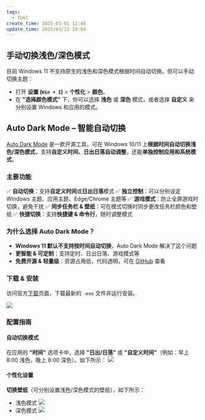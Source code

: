 ```yaml
---
tags:
  - Tool
create_time: 2025-03-01 12:48
update_time: 2025/03/13 19:04
---
```


## 手动切换浅色/深色模式

目前 Windows 11 不支持原生的浅色和深色模式根据时间自动切换。但可以手动切换主题：

- 打开 **设置 (`Win + I`)** > **个性化** > **颜色**。
- 在 **"选择颜色模式"** 下，你可以选择 **浅色** 或 **深色** 模式，或者选择 **自定义** 来分别设置 Windows 和应用的模式。

## Auto Dark Mode – 智能自动切换

[Auto Dark Mode](https://github.com/AutoDarkMode/Windows-Auto-Night-Mode) 是一款开源工具，可在 Windows 10/11 上**根据时间自动切换浅色/深色模式**，支持**自定义时间、日出日落自动调整**，还能**单独控制应用和系统模式**。

### 主要功能

✅ **自动切换**：支持**自定义时间**或**日出日落**模式
✅ **独立控制**：可以分别设定 Windows 主题、应用主题、Edge/Chrome 主题等
✅ **游戏模式**：防止全屏游戏时切换，避免干扰
✅ **同步任务栏 & 壁纸**：可在模式切换时同步更改任务栏颜色和壁纸
✅ **快捷切换**：支持**快捷键 & 命令行**，随时调整模式

### 为什么选择 Auto Dark Mode？

- **Windows 11 默认不支持按时间自动切换**，Auto Dark Mode 解决了这个问题
- **更智能 & 可定制**：支持定时、日出日落、游戏模式等
- **免费开源 & 轻量级**：资源占用低，代码透明，可在 [GitHub](https://github.com/AutoDarkMode/Windows-Auto-Night-Mode) 查看

### 下载 & 安装

访问官方[下载](https://github.com/AutoDarkMode/Windows-Auto-Night-Mode/releases)页面，下载最新的 `.exe` 文件并运行安装。

![](https://img.xiaorang.fun/202503011321797.png)

### 配置指南

#### 自动切换模式

在应用的 **"时间"** 选项卡中，选择 **"日出/日落"** 或 **"自定义时间"**（例如：早上 8:00 浅色，晚上 8:00 深色）。如下所示：
![](https://img.xiaorang.fun/202503011321799.png)

#### 个性化设置

**切换壁纸**（可分别设置浅色/深色模式的壁纸），如下所示：
- 浅色模式
  ![](https://img.xiaorang.fun/202503011321800.png)
- 深色模式
  ![](https://img.xiaorang.fun/202503011321801.png)
